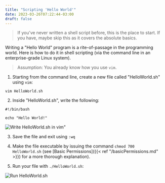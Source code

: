 ```yaml
---
title: "Scripting 'Hello World'"
date: 2023-03-26T07:22:44-03:00
draft: false 
---
```


> If you've never written a shell script before, this is the place to start.  If you have, maybe skip this as it covers the absolute basics.

Writing a "Hello World" program is a rite-of-passage in the programming world.  Here is how to do it in shell scripting (via the command line in an enterprise-grade Linux system).  

> Assumption: You already know how you use `vim`.

1. Starting from the command line, create a new file called "HelloWorld.sh" using `vim`:

``` shell 
vim HelloWorld.sh
```

2. Inside "HelloWorld.sh", write the following:

``` shell
#!/bin/bash 

echo "Hello World!"
```

![Write `HelloWorld.sh` in `vim`"](https://learn-enterprise-linux.com/images/vimHellWorld.png) 

3. Save the file and exit using `:wq`

4. Make the file executable by issuing the command `chmod 700 HelloWorld.sh` (see [Basic Permissions]({{< ref "/basicPermissions.md" >}}) for a more thorough explanation).

5. Run your file with `./HelloWorld.sh`:

![Run `HelloWorld.sh`](https://learn-enterprise-linux.com/images/HelloWorld.png)
